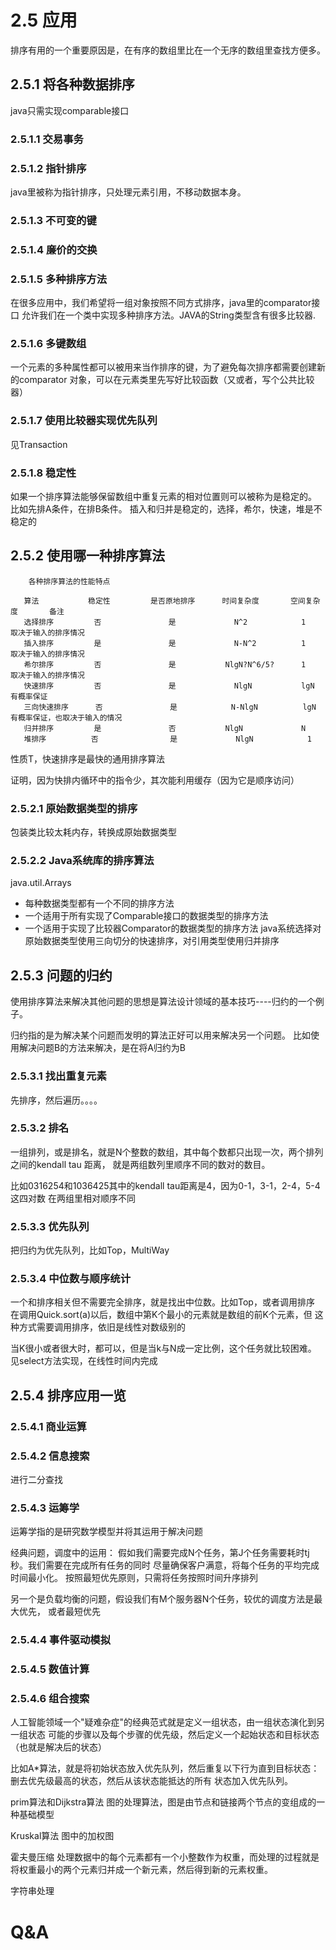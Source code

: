 # 2.5 应用
排序有用的一个重要原因是，在有序的数组里比在一个无序的数组里查找方便多。
## 2.5.1 将各种数据排序
java只需实现comparable接口
### 2.5.1.1 交易事务
### 2.5.1.2 指针排序
java里被称为指针排序，只处理元素引用，不移动数据本身。
### 2.5.1.3 不可变的键
### 2.5.1.4 廉价的交换
### 2.5.1.5 多种排序方法
在很多应用中，我们希望将一组对象按照不同方式排序，java里的comparator接口
允许我们在一个类中实现多种排序方法。JAVA的String类型含有很多比较器.
### 2.5.1.6 多键数组
一个元素的多种属性都可以被用来当作排序的键，为了避免每次排序都需要创建新的comparator
对象，可以在元素类里先写好比较函数（又或者，写个公共比较器）
### 2.5.1.7 使用比较器实现优先队列
 见Transaction
### 2.5.1.8 稳定性
如果一个排序算法能够保留数组中重复元素的相对位置则可以被称为是稳定的。
比如先排A条件，在排B条件。
插入和归并是稳定的，选择，希尔，快速，堆是不稳定的
## 2.5.2 使用哪一种排序算法
        各种排序算法的性能特点
        
       算法           稳定性         是否原地排序      时间复杂度       空间复杂度       备注
       选择排序         否               是             N^2            1           取决于输入的排序情况
       插入排序         是               是             N-N^2          1           取决于输入的排序情况
       希尔排序         否               是           NlgN?N^6/5?      1           取决于输入的排序情况
       快速排序         否               是             NlgN           lgN         有概率保证
       三向快速排序      否               是            N-NlgN          lgN         有概率保证，也取决于输入的情况
       归并排序         是               否           NlgN             N
       堆排序          否                是             NlgN            1
       
性质T，快速排序是最快的通用排序算法

证明，因为快排内循环中的指令少，其次能利用缓存（因为它是顺序访问）   
### 2.5.2.1 原始数据类型的排序
包装类比较太耗内存，转换成原始数据类型       
### 2.5.2.2 Java系统库的排序算法
java.util.Arrays 
+ 每种数据类型都有一个不同的排序方法
+ 一个适用于所有实现了Comparable接口的数据类型的排序方法
+  一个适用于实现了比较器Comparator的数据类型的排序方法
java系统选择对原始数据类型使用三向切分的快速排序，对引用类型使用归并排序
## 2.5.3 问题的归约
使用排序算法来解决其他问题的思想是算法设计领域的基本技巧----归约的一个例子。

归约指的是为解决某个问题而发明的算法正好可以用来解决另一个问题。
比如使用解决问题B的方法来解决，是在将A归约为B

### 2.5.3.1 找出重复元素
先排序，然后遍历。。。。
### 2.5.3.2 排名
一组排列，或是排名，就是N个整数的数组，其中每个数都只出现一次，两个排列之间的kendall tau 距离，
就是两组数列里顺序不同的数对的数目。


比如0316254和1036425其中的kendall tau距离是4，因为0-1，3-1，2-4，5-4这四对数
在两组里相对顺序不同
### 2.5.3.3 优先队列
把归约为优先队列，比如Top，MultiWay
### 2.5.3.4 中位数与顺序统计
一个和排序相关但不需要完全排序，就是找出中位数。比如Top，或者调用排序
在调用Quick.sort(a)以后，数组中第K个最小的元素就是数组的前K个元素，但
这种方式需要调用排序，依旧是线性对数级别的

当K很小或者很大时，都可以，但是当k与N成一定比例，这个任务就比较困难。
见select方法实现，在线性时间内完成

## 2.5.4 排序应用一览
### 2.5.4.1 商业运算
### 2.5.4.2 信息搜索
进行二分查找
### 2.5.4.3 运筹学
运筹学指的是研究数学模型并将其运用于解决问题

经典问题，调度中的运用：
假如我们需要完成N个任务，第J个任务需要耗时tj秒。我们需要在完成所有任务的同时
尽量确保客户满意，将每个任务的平均完成时间最小化。
按照最短优先原则，只需将任务按照时间升序排列

另一个是负载均衡的问题，假设我们有M个服务器N个任务，较优的调度方法是最大优先，
或者最短优先
### 2.5.4.4 事件驱动模拟
### 2.5.4.5 数值计算
### 2.5.4.6 组合搜索
人工智能领域一个"疑难杂症"的经典范式就是定义一组状态，由一组状态演化到另一组状态
可能的步骤以及每个步骤的优先级，然后定义一个起始状态和目标状态（也就是解决后的状态）

比如A*算法，就是将初始状态放入优先队列，然后重复以下行为直到目标状态：删去优先级最高的状态，然后从该状态能抵达的所有
状态加入优先队列。

prim算法和Dijkstra算法
图的处理算法，图是由节点和链接两个节点的变组成的一种基础模型

Kruskal算法
图中的加权图

霍夫曼压缩
处理数据中的每个元素都有一个小整数作为权重，而处理的过程就是将权重最小的两个元素归并成一个新元素，然后得到新的元素权重。

字符串处理
# Q&A



